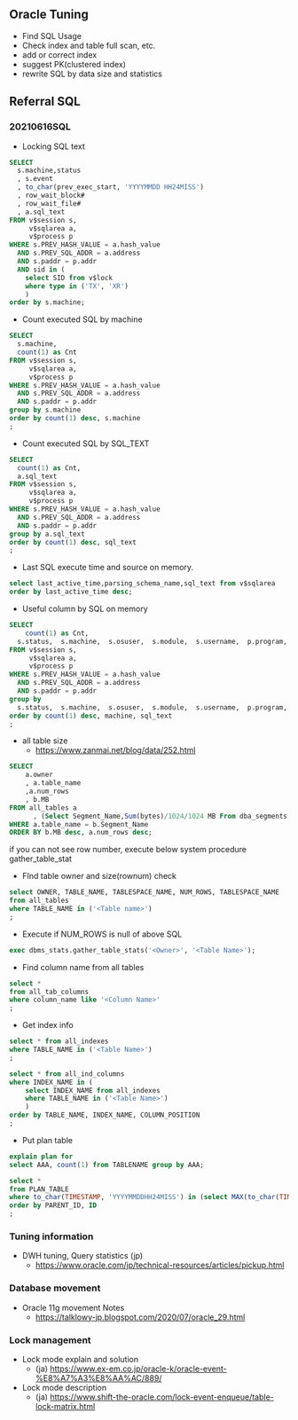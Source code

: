 ## Oracle Tuning

* Find SQL Usage
* Check index and table full scan, etc.
* add or correct index
* suggest PK(clustered index)
* rewrite SQL by data size and statistics

## Referral SQL

### 20210616SQL

* Locking SQL text
```sql
SELECT
  s.machine,status
  , s.event
  , to_char(prev_exec_start, 'YYYYMMDD HH24MISS')
  , row_wait_block#
  , row_wait_file#
  , a.sql_text
FROM v$session s,
     v$sqlarea a,
     v$process p
WHERE s.PREV_HASH_VALUE = a.hash_value
  AND s.PREV_SQL_ADDR = a.address
  AND s.paddr = p.addr
  AND sid in (
  	select SID from v$lock
	where type in ('TX', 'XR')
	)
order by s.machine;
```

* Count executed SQL by machine
```sql
SELECT
  s.machine,
  count(1) as Cnt
FROM v$session s,
     v$sqlarea a,
     v$process p
WHERE s.PREV_HASH_VALUE = a.hash_value
  AND s.PREV_SQL_ADDR = a.address
  AND s.paddr = p.addr
group by s.machine
order by count(1) desc, s.machine
;
```

* Count executed SQL by SQL_TEXT
```sql
SELECT
  count(1) as Cnt,
  a.sql_text
FROM v$session s,
     v$sqlarea a,
     v$process p
WHERE s.PREV_HASH_VALUE = a.hash_value
  AND s.PREV_SQL_ADDR = a.address
  AND s.paddr = p.addr
group by a.sql_text
order by count(1) desc, sql_text
;
```
* Last SQL execute time and source on memory. 
```sql
select last_active_time,parsing_schema_name,sql_text from v$sqlarea
order by last_active_time desc;
```

* Useful column by SQL on memory
```sql
SELECT
    count(1) as Cnt,
  s.status,  s.machine,  s.osuser,  s.module,  s.username,  p.program,  a.sql_text
FROM v$session s,
     v$sqlarea a,
     v$process p
WHERE s.PREV_HASH_VALUE = a.hash_value
  AND s.PREV_SQL_ADDR = a.address
  AND s.paddr = p.addr
group by 
  s.status,  s.machine,  s.osuser,  s.module,  s.username,  p.program,  a.sql_text
order by count(1) desc, machine, sql_text
;
```

* all table size
  * https://www.zanmai.net/blog/data/252.html
```sql
SELECT 
	a.owner
	, a.table_name
	,a.num_rows
	, b.MB
FROM all_tables a
      , (Select Segment_Name,Sum(bytes)/1024/1024 MB From dba_segments Group By Segment_Name) b
WHERE a.table_name = b.Segment_Name
ORDER BY b.MB desc, a.num_rows desc;
```
if you can not see row number, execute below system procedure gather_table_stat

* FInd table owner and size(rownum) check
```sql
select OWNER, TABLE_NAME, TABLESPACE_NAME, NUM_ROWS, TABLESPACE_NAME
from all_tables 
where TABLE_NAME in ('<Table name>')
;
```

* Execute if NUM_ROWS is null of above SQL
```sql
exec dbms_stats.gather_table_stats('<Owner>', '<Table Name>');
```

* Find column name from all tables
```sql
select * 
from all_tab_columns
where column_name like '<Column Name>'
;
```

* Get index info
```sql
select * from all_indexes
where TABLE_NAME in ('<Table Name>')
;

select * from all_ind_columns
where INDEX_NAME in (
    select INDEX_NAME from all_indexes
    where TABLE_NAME in ('<Table Name>')
    )
order by TABLE_NAME, INDEX_NAME, COLUMN_POSITION
;
```
* Put plan table
```sql
explain plan for
select AAA, count(1) from TABLENAME group by AAA;

select * 
from PLAN_TABLE
where to_char(TIMESTAMP, 'YYYYMMDDHH24MISS') in (select MAX(to_char(TIMESTAMP, 'YYYYMMDDHH24MISS')) from PLAN_TABLE)
order by PARENT_ID, ID
;
```

### Tuning information

* DWH tuning, Query statistics (jp)
  * https://www.oracle.com/jp/technical-resources/articles/pickup.html

### Database movement

* Oracle 11g movement Notes
  * https://talklowy-jp.blogspot.com/2020/07/oracle_29.html

### Lock management

* Lock mode explain and solution
  * (ja) https://www.ex-em.co.jp/oracle-k/oracle-event-%E8%A7%A3%E8%AA%AC/889/
* Lock mode description
  * (ja) https://www.shift-the-oracle.com/lock-event-enqueue/table-lock-matrix.html


